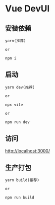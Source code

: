 # Vue DevUI

## 安装依赖

```
yarn(推荐)

or

npm i
```

## 启动

```
yarn dev(推荐)

or

npx vite

or

npm run dev
```

## 访问

[http://localhost:3000/](http://localhost:3000/)

## 生产打包

```
yarn build(推荐)

or

npm run build
```
